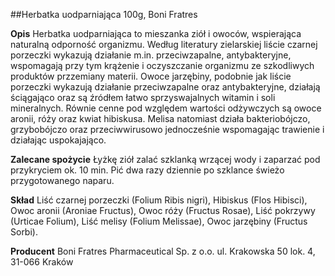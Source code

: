 ##Herbatka uodparniająca 100g, Boni Fratres

**Opis** Herbatka uodparniająca to mieszanka ziół i owoców, wspierająca naturalną odporność organizmu. Według literatury zielarskiej liście czarnej porzeczki wykazują działanie m.in. przeciwzapalne, antybakteryjne, wspomagają przy tym krążenie i oczyszczanie organizmu ze szkodliwych produktów przzemiany materii. Owoce jarzębiny, podobnie jak liście porzeczki wykazują działanie przeciwzapalne oraz antybakteryjne, działają ściągająco oraz są źródłem łatwo sprzyswajalnych witamin i soli mineralnych. Równie cenne pod względem wartości odżywczych są owoce aronii, róży oraz kwiat hibiskusa. Melisa natomiast działa bakteriobójczo, grzybobójczo oraz przeciwwirusowo jednocześnie wspomagając trawienie i działając uspokajająco.

**Zalecane spożycie** Łyżkę ziół zalać szklanką wrzącej wody i zaparzać pod przykryciem ok. 10 min. Pić dwa razy dziennie po szklance świeżo przygotowanego naparu.

**Skład** Liść czarnej porzeczki (Folium Ribis nigri), Hibiskus (Flos Hibisci), Owoc aronii (Aroniae Fructus), Owoc róży (Fructus Rosae), Liść pokrzywy (Urticae Folium), Liść melisy (Folium Melissae), Owoc jarzębiny (Fructus Sorbi).

**Producent** Boni Fratres Pharmaceutical Sp. z o.o. 
ul. Krakowska 50 lok. 4, 31-066 Kraków